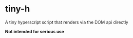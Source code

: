 # tiny-h

A tiny hyperscript script that renders via the DOM api directly

**Not intended for serious use**